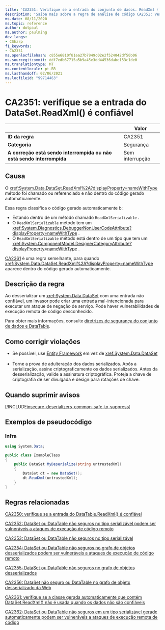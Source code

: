 ```yaml
---
title: 'CA2351: Verifique se a entrada do conjunto de dados. ReadXml () é confiável (análise de código)'
description: 'Saiba mais sobre a regra de análise de código CA2351: Verifique se a entrada do conjunto de dados. ReadXml () é confiável'
ms.date: 08/11/2020
ms.topic: reference
author: dotpaul
ms.author: paulming
dev_langs:
- CSharp
f1_keywords:
- CA2351
ms.openlocfilehash: c855e6810f81ea27b7949c02e2f524042df50b06
ms.sourcegitcommit: ddf7edb67715a5b9a45e3dd44536dabc153c1de0
ms.translationtype: MT
ms.contentlocale: pt-BR
ms.lasthandoff: 02/06/2021
ms.locfileid: "99714463"
---
```

# <a name="ca2351-ensure-datasetreadxmls-input-is-trusted"></a>CA2351: verifique se a entrada do DataSet.ReadXml() é confiável

| | Valor |
|-|-|
| **ID da regra** |CA2351|
| **Categoria** |[Segurança](security-warnings.md)|
| **A correção está sendo interrompida ou não está sendo interrompida** |Sem interrupção|

## <a name="cause"></a>Causa

O <xref:System.Data.DataSet.ReadXml%2A?displayProperty=nameWithType> método foi chamado ou referenciado e não dentro do código gerado automaticamente.

Essa regra classifica o código gerado automaticamente b:

- Estando dentro de um método chamado `ReadXmlSerializable` .
- O `ReadXmlSerializable` método tem um <xref:System.Diagnostics.DebuggerNonUserCodeAttribute?displayProperty=nameWithType> .
- O `ReadXmlSerializable` método está dentro de um tipo que tem um <xref:System.ComponentModel.DesignerCategoryAttribute?displayProperty=nameWithType> .

[CA2361](ca2361.md) é uma regra semelhante, para quando <xref:System.Data.DataSet.ReadXml%2A?displayProperty=nameWithType> aparece dentro do código gerado automaticamente.

## <a name="rule-description"></a>Descrição da regra

Ao desserializar um <xref:System.Data.DataSet> com uma entrada não confiável, um invasor pode criar uma entrada mal-intencionada para executar um ataque de negação de serviço. Pode haver vulnerabilidades de execução remota de código desconhecido.

Para obter mais informações, consulte [diretrizes de segurança do conjunto de dados e DataTable](../../../framework/data/adonet/dataset-datatable-dataview/security-guidance.md).

## <a name="how-to-fix-violations"></a>Como corrigir violações

- Se possível, use [Entity Framework](/ef/) em vez de <xref:System.Data.DataSet> .
- Torne a prova de adulteração dos dados serializados. Após a serialização, assine criptograficamente os dados serializados. Antes da desserialização, valide a assinatura criptográfica. Proteja a chave de criptografia de ser divulgada e design para rotações de chave.

## <a name="when-to-suppress-warnings"></a>Quando suprimir avisos

[!INCLUDE[insecure-deserializers-common-safe-to-suppress](~/includes/code-analysis/insecure-deserializers-common-safe-to-suppress.md)]

## <a name="pseudo-code-examples"></a>Exemplos de pseudocódigo

### <a name="violation"></a>Infra

```csharp
using System.Data;

public class ExampleClass
{
    public DataSet MyDeserialize(string untrustedXml)
    {
        DataSet dt = new DataSet();
        dt.ReadXml(untrustedXml);
    }
}
```

## <a name="related-rules"></a>Regras relacionadas

[CA2350: verifique se a entrada do DataTable.ReadXml() é confiável](ca2350.md)

[CA2352: DataSet ou DataTable não seguros no tipo serializável podem ser vulneráveis a ataques de execução de código remoto](ca2352.md)

[CA2353: DataSet ou DataTable não seguros no tipo serializável](ca2353.md)

[CA2354: DataSet ou DataTable não seguros no grafo de objetos desserializados podem ser vulneráveis a ataques de execução de código remoto](ca2354.md)

[CA2355: DataSet ou DataTable não seguros no grafo de objetos desserializados](ca2355.md)

[CA2356: DataSet não seguro ou DataTable no grafo de objeto desserializado da Web](ca2356.md)

[CA2361: verifique se a classe gerada automaticamente que contém DataSet.ReadXml() não é usada quando os dados não são confiáveis](ca2361.md)

[CA2362: DataSet ou DataTable não seguros em um tipo serializável gerado automaticamente podem ser vulneráveis a ataques de execução remota de código](ca2362.md)
